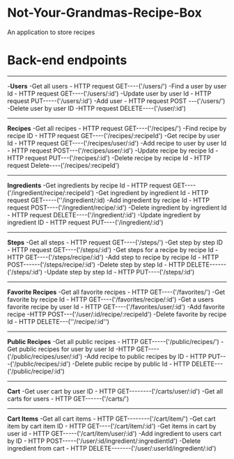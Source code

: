 # Not-Your-Grandmas-Recipe-Box
An application to store recipes 

# Back-end endpoints
************************************
-**Users**
    -Get all users - HTTP request GET----('/users/')
    -Find a user by user Id - HTTP request GET----('/users/:id')
    -Update user by user Id - HTTP request PUT-----('/users/:id')
    -Add user - HTTP request POST ---('/users/')
    -Delete user by user ID -HTTP request DELETE----('/user/:id')
 ************************************
**Recipes**
  -Get all recipes - HTTP request GET----('/recipes/')
  -Find recipe by recipe ID - HTTP request GET----('/recipes/:recipeId')
  -Get recipe by user Id - HTTP request GET----('/recipes/user/:id')
  -Add recipe to user by user Id - HTTP request POST---('/recipes/user/:id')
  -Update recipe by recipe Id - HTTP request PUT---('/recipes/:id')
  -Delete recipe by recipe Id - HTTP request Delete----('/recipes/:recipeId')
 *****************************************
**Ingredients**
  -Get ingredients by recipe Id - HTTP request GET----('/ingredient/recipe/:recipeId')
  -Get ingredient by ingredient Id - HTTP request GET-----(''/ingredient/:id)
  -Add ingredient by recipe Id - HTTP request POST----('/ingredient/recipe/:id')
  -Delete ingredient by ingredient Id - HTTP request DELETE----('/ingredient/:id')
  -Update ingredient by ingredient ID - HTTP request PUT----('/ingredient/:id')
 *****************************************
**Steps**
  -Get all steps - HTTP request GET----('/steps/')
  -Get step by step ID - HTTP request GET----('/steps/:id')
  -Get steps for a recipe by recipe Id - HTTP GET----('/steps/recipe/:id')
  -Add step to recipe by recipe Id - HTTP POST------('/steps/recipe/:id')
  -Delete step by step Id - HTTP DELETE------('/steps/:id')
  -Update step by step Id - HTTP PUT----('/steps/:id')
 ******************************************
**Favorite Recipes**
  -Get all favorite recipes - HTTP GET----('/favorites/')
  -Get favorite by recipe Id - HTTP GET----('/favorites/recipe/:id')
  -Get a users favorite recipe by user Id - HTTP GET----('/favorites/user/:id')
  -Add favorite recipe -HTTP POST---('/user/:id/recipe/:recipeId')
  -Delete favorite by recipe Id - HTTP DELETE---(''/recipe/:id'')
 *******************************************
**Public Recipes**
  -Get all public recipes - HTTP GET-----('/public/recipes/')
  -Get public recipes for user by user Id -HTTP GET----('/public/recipes/user/:id')
  -Add recipe to public recipes by ID - HTTP PUT---('/public/recipes/:id')
  -Delete public recipe by public Id - HTTP DELETE---('/public/recipe/:id')
 *********************************************
**Cart**
  -Get user cart by user ID - HTTP GET--------('/carts/user/:id')
  -Get all carts for users - HTTP GET------('/carts/')
 *********************************************
**Cart Items**
  -Get all cart items - HTTP GET--------('/cart/item/')
  -Get cart item by cart item ID - HTTP GET----('/cart/item/:id')
  -Get items in cart by user id - HTTP GET-----('/cart/item/user/:id')
  -Add ingredient to users cart by ID - HTTP POST-----('/user/:id/ingredient/:ingredientId')
  -Delete ingredient from cart - HTTP DELETE-------('/user/:userId/ingredient/:id')

 

